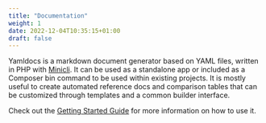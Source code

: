 ```yaml
---
title: "Documentation"
weight: 1
date: 2022-12-04T10:35:15+01:00
draft: false
---
```


Yamldocs is a markdown document generator based on YAML files, written in PHP with [Minicli](https://minicli.dev). It can be used as a standalone app or included as a Composer bin command to be used within existing projects. It is mostly useful to create automated reference docs and comparison tables that can be customized through templates and a common builder interface.

Check out the [Getting Started Guide]() for more information on how to use it.